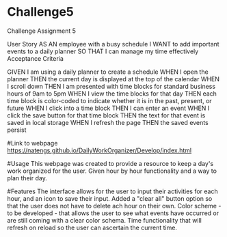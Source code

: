 # Challenge5
Challenge Assignment 5

User Story
AS AN employee with a busy schedule
I WANT to add important events to a daily planner
SO THAT I can manage my time effectively
Acceptance Criteria


GIVEN I am using a daily planner to create a schedule
WHEN I open the planner
THEN the current day is displayed at the top of the calendar
WHEN I scroll down
THEN I am presented with time blocks for standard business hours of 9am to 5pm
WHEN I view the time blocks for that day
THEN each time block is color-coded to indicate whether it is in the past, present, or future
WHEN I click into a time block
THEN I can enter an event
WHEN I click the save button for that time block
THEN the text for that event is saved in local storage
WHEN I refresh the page
THEN the saved events persist

#Link to webpage
https://natengs.github.io/DailyWorkOrganizer/Develop/index.html

#Usage
This webpage was created to provide a resource to keep a day's work organized for the user.  Given hour by hour functionality and a way to plan their day.

#Features
The interface allows for the user to input their activities for each hour, and an icon to save their input.
Added a "clear all" button option so that the user does not have to delete ach hour on their own.
Color scheme - to be developed - that allows the user to see what events have occurred or are still coming with a clear color schema.
Time functionality that will refresh on reload so the user can ascertain the current time.

